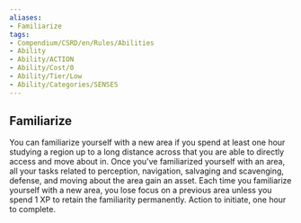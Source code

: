 ```yaml
---
aliases:
- Familiarize
tags:
- Compendium/CSRD/en/Rules/Abilities
- Ability
- Ability/ACTION
- Ability/Cost/0
- Ability/Tier/Low
- Ability/Categories/SENSES
---
```


  
## Familiarize  
You can familiarize yourself with a new area if you spend at least one hour studying a region up to a long distance across that you are able to directly access and move about in. Once you've familiarized yourself with an area, all your tasks related to perception, navigation, salvaging and scavenging, defense, and moving about the area gain an asset. Each time you familiarize yourself with a new area, you lose focus on a previous area unless you spend 1 XP to retain the familiarity permanently. Action to initiate, one hour to complete. 